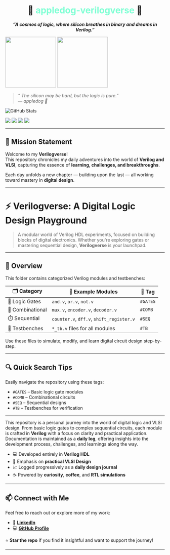 <h1 align="center">🌌 <span style="color:#7FFFD4">appledog-verilogverse</span> 🌌</h1>

<p align="center">
  <em><strong>“A cosmos of logic, where silicon breathes in binary and dreams in Verilog.”</strong></em>  
</p>

<p> <img src="https://octodex.github.com/images/daftpunktocat-thomas.gif" height="160px" width="160px"> <img src="https://octodex.github.com/images/daftpunktocat-guy.gif" height="160px" width="160px"> </p>

<p align="center">
 
 > *“ The silicon may be hard, but the logic is pure.”*  
 > — *appledog 🐾*

</p>
 
  <img src="https://github-readme-stats.vercel.app/api?username=appledog&show_icons=true&theme=shadow_red&hide_title=true&bg_color=000000&title_color=FF3131&text_color=FAFAFA&icon_color=FF3131" alt="GitHub Stats" />

  <img src="https://img.shields.io/badge/Language-Verilog-blue.svg"/>  <img src="https://img.shields.io/badge/Field-VLSI-orange"/>   <img src="https://img.shields.io/badge/Progress-Day--nth-green"/>   <img src="https://img.shields.io/badge/Made%20with-%E2%9D%A4-red"/>
 




---

## 🚀 Mission Statement

Welcome to my **Verilogverse**!  
This repository chronicles my daily adventures into the world of **Verilog and VLSI**, capturing the essence of **learning, challenges, and breakthroughs**.

Each day unfolds a new chapter — building upon the last — all working toward mastery in **digital design**.

---

# ⚡ Verilogverse: A Digital Logic Design Playground

> A modular world of Verilog HDL experiments, focused on building blocks of digital electronics. Whether you're exploring gates or mastering sequential design, **Verilogverse** is your launchpad.

---

## 🌟 Overview

This folder contains categorized Verilog modules and testbenches:

| 🗂️ Category        | 🧩 Example Modules                        | 🔖 Tag     |
|--------------------|-------------------------------------------|------------|
| 🔌 Logic Gates      | `and.v`, `or.v`, `not.v`                  | `#GATES`   |
| 🔀 Combinational    | `mux.v`, `encoder.v`, `decoder.v`         | `#COMB`    |
| ⏱️ Sequential       | `counter.v`, `dff.v`, `shift_register.v`  | `#SEQ`     |
| 🧪 Testbenches      | `*_tb.v` files for all modules            | `#TB`      |

Use these files to simulate, modify, and learn digital circuit design step-by-step.

---

## 🔍 Quick Search Tips

Easily navigate the repository using these tags:

- `#GATES` – Basic logic gate modules  
- `#COMB` – Combinational circuits  
- `#SEQ` – Sequential designs  
- `#TB` – Testbenches for verification  

---



This repository is a personal journey into the world of digital logic and VLSI design. From basic logic gates to complex sequential circuits, each module is crafted in **Verilog** with a focus on clarity and practical application. Documentation is maintained as a **daily log**, offering insights into the development process, challenges, and learnings along the way.

- 💻 Developed entirely in **Verilog HDL**  
- 🎯 Emphasis on **practical VLSI Design**  
- 📈 Logged progressively as a **daily design journal**  
- ☕ Powered by **curiosity**, **coffee**, and **RTL simulations**  

---

## 📫 Connect with Me

Feel free to reach out or explore more of my work:

- 🔗 [**LinkedIn**](https://www.linkedin.com/in/rahul-a-rabinal-173802228)
- 💻 [**GitHub Profile**](https://github.com/appledog)

⭐ **Star the repo** if you find it insightful and want to support the journey!

---

